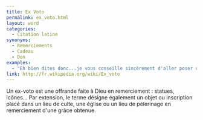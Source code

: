 ```yaml
---
title: Ex Voto
permalink: ex_voto.html
layout: word
categories:
  - Citation latine
synonyms:
  - Remerciements
  - Cadeau
  - Don
examples:
  - "Eh bien dites donc...je vous conseille sincèrement d'aller poser un ex-voto, vu votre chance aujourd'hui..."
link: http://fr.wikipedia.org/wiki/Ex_voto
---
```


Un ex-voto est une offrande faite à Dieu en remerciement : statues, icônes... Par extension, le terme désigne également un objet ou inscription placé dans un lieu de culte, une église ou un lieu de pèlerinage en remerciement d'une grâce obtenue.

